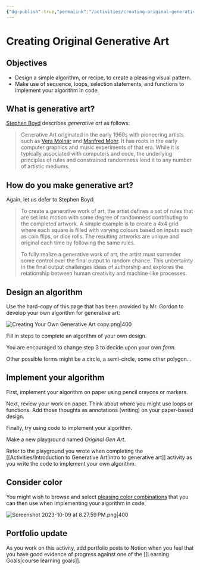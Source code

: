 ```yaml
---
{"dg-publish":true,"permalink":"/activities/creating-original-generative-art/","tags":["A1.2","A1.3","C1.5","C2.1","C2.2","C2.3","C2.4","C2.5","C2.6","C2.7"],"dgHomeLink":true,"dgShowToc":true}
---
```


# Creating Original Generative Art

## Objectives

- Design a simple algorithm, or recipe, to create a pleasing visual pattern.
- Make use of sequence, loops, selection statements, and functions to implement your algorithm in code.

## What is generative art?

[Stephen Boyd](https://www.sspboyd.ca) describes *generative art* as follows:

> Generative Art originated in the early 1960s with pioneering artists such as [Vera Molnár](https://en.wikipedia.org/wiki/Vera_Moln%C3%A1r) and [Manfred Mohr](https://en.wikipedia.org/wiki/Manfred_Mohr). It has roots in the early computer graphics and music experiments of that era. While it is typically associated with computers and code, the underlying principles of rules and constrained randomness lend it to any number of artistic mediums.

## How do you make generative art?

Again, let us defer to Stephen Boyd:

> To create a generative work of art, the artist defines a set of rules that are set into motion with some degree of randomness contributing to the completed artwork. A simple example is to create a 4x4 grid where each square is filled with varying colours based on inputs such as coin flips, or dice rolls. The resulting artworks are unique and original each time by following the same rules.
> 
> To fully realize a generative work of art, the artist must surrender some control over the final output to random chance. This uncertainty in the final output challenges ideas of authorship and explores the relationship between human creativity and machine-like processes.

## Design an algorithm

Use the hard-copy of this page that has been provided by Mr. Gordon to develop your own algorithm for generative art:

![Creating Your Own Generative Art copy.png|400](/img/user/Media/Creating%20Your%20Own%20Generative%20Art%20copy.png)

Fill in steps to complete an algorithm of your own design.

You are encouraged to change step 3 to decide upon your own *form*. 

Other possible forms might be a circle, a semi-circle, some other polygon...

## Implement your algorithm

First, implement your algorithm on paper using pencil crayons or markers.

Next, review your work on paper. Think about where you might use loops or functions. Add those thoughts as annotations (writing) on your paper-based design.

Finally, try using code to implement your algorithm.

Make a new playground named *Original Gen Art*.

Refer to the playground you wrote when completing the [[Activities/Introduction to Generative Art\|intro to generative art]] activity as you write the code to implement your own algorithm.

## Consider color

You might wish to browse and select [pleasing color combinations](https://www.canva.com/learn/100-color-combinations/#organic-color-inspiration) that you can then use when implementing your algorithm in code:

![Screenshot 2023-10-09 at 8.27.59 PM.png|400](/img/user/Media/Screenshot%202023-10-09%20at%208.27.59%E2%80%AFPM.png)

## Portfolio update

As you work on this activity, add portfolio posts to Notion when you feel that you have good evidence of progress against one of the [[Learning Goals\|course learning goals]].